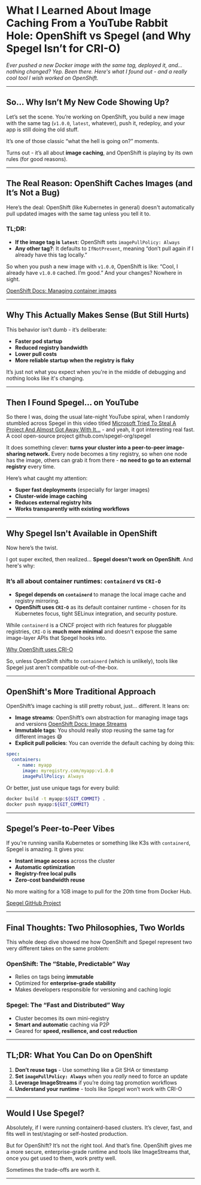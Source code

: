 # What I Learned About Image Caching From a YouTube Rabbit Hole: OpenShift vs Spegel (and Why Spegel Isn’t for CRI-O)

*Ever pushed a new Docker image with the same tag, deployed it, and… nothing changed? Yep. Been there. Here's what I found out - and a really cool tool I wish worked on OpenShift.*

---

## So... Why Isn’t My New Code Showing Up?

Let’s set the scene. You’re working on OpenShift, you build a new image with the same tag (`v1.0.0`, `latest`, whatever), push it, redeploy, and your app is still doing the old stuff.

It’s one of those classic “what the hell is going on?” moments.

Turns out - it’s all about **image caching**, and OpenShift is playing by its own rules (for good reasons).

---

## The Real Reason: OpenShift Caches Images (and It’s Not a Bug)

Here’s the deal: OpenShift (like Kubernetes in general) doesn't automatically pull updated images with the same tag unless you tell it to.

### TL;DR:

* **If the image tag is `latest`**: OpenShift sets `imagePullPolicy: Always`
* **Any other tag?**: It defaults to `IfNotPresent`, meaning “don’t pull again if I already have this tag locally.”

So when you push a new image with `v1.0.0`, OpenShift is like: “Cool, I already have `v1.0.0` cached. I’m good.” And your changes? Nowhere in sight.

[OpenShift Docs: Managing container images](https://docs.redhat.com/en/documentation/openshift_container_platform/4.8/html/images/managing-images#image-pull-policy)

---

## Why This Actually Makes Sense (But Still Hurts)

This behavior isn’t dumb - it’s deliberate:

* **Faster pod startup**
* **Reduced registry bandwidth**
* **Lower pull costs**
* **More reliable startup when the registry is flaky**

It’s just not what you expect when you're in the middle of debugging and nothing looks like it's changing.

---

## Then I Found Spegel… on YouTube

So there I was, doing the usual late-night YouTube spiral, when I randomly stumbled across Spegel in this video titled [Microsoft Tried To Steal A Project And Almost Got Away With It...](https://youtu.be/TsejK1D4y5k?feature=shared) - and yeah, it got interesting real fast. A cool open-source project github.com/spegel-org/spegel

It does something clever: **turns your cluster into a peer-to-peer image-sharing network.** Every node becomes a tiny registry, so when one node has the image, others can grab it from there - **no need to go to an external registry** every time.

Here’s what caught my attention:

* **Super fast deployments** (especially for larger images)
* **Cluster-wide image caching**
* **Reduces external registry hits**
* **Works transparently with existing workflows**

---

## Why Spegel Isn't Available in OpenShift

Now here’s the twist.

I got super excited, then realized... **Spegel doesn't work on OpenShift**. And here's why:

### It’s all about container runtimes: `containerd` vs `CRI-O`

* **Spegel depends on `containerd`** to manage the local image cache and registry mirroring.
* **OpenShift uses `CRI-O`** as its default container runtime - chosen for its Kubernetes focus, tight SELinux integration, and security posture.

While `containerd` is a CNCF project with rich features for pluggable registries, `CRI-O` is **much more minimal** and doesn't expose the same image-layer APIs that Spegel hooks into.

[Why OpenShift uses CRI-O](https://docs.openshift.com/container-platform/latest/architecture/architecture-rhcos.html#rhcos-about-virt-extensions_architecture-rhcos)

So, unless OpenShift shifts to `containerd` (which is unlikely), tools like Spegel just aren't compatible out-of-the-box.

---

## OpenShift's More Traditional Approach

OpenShift’s image caching is still pretty robust, just… different. It leans on:

* **Image streams**: OpenShift’s own abstraction for managing image tags and versions
  [OpenShift Docs: Image Streams](https://docs.redhat.com/en/documentation/openshift_container_platform/4.18/html/images/managing-image-streams)
* **Immutable tags**: You should really stop reusing the same tag for different images 😅
* **Explicit pull policies**: You can override the default caching by doing this:

```yaml
spec:
  containers:
    - name: myapp
      image: myregistry.com/myapp:v1.0.0
      imagePullPolicy: Always
```

Or better, just use unique tags for every build:

```bash
docker build -t myapp:${GIT_COMMIT} .
docker push myapp:${GIT_COMMIT}
```

---

## Spegel’s Peer-to-Peer Vibes

If you're running vanilla Kubernetes or something like K3s with `containerd`, Spegel is amazing. It gives you:

* **Instant image access** across the cluster
* **Automatic optimization**
* **Registry-free local pulls**
* **Zero-cost bandwidth reuse**

No more waiting for a 1GB image to pull for the 20th time from Docker Hub.

[Spegel GitHub Project](https://github.com/spegel-org/spegel)

---

## Final Thoughts: Two Philosophies, Two Worlds

This whole deep dive showed me how OpenShift and Spegel represent two very different takes on the same problem:

### OpenShift: The “Stable, Predictable” Way

* Relies on tags being **immutable**
* Optimized for **enterprise-grade stability**
* Makes developers responsible for versioning and caching logic

### Spegel: The “Fast and Distributed” Way

* Cluster becomes its own mini-registry
* **Smart and automatic** caching via P2P
* Geared for **speed, resilience, and cost reduction**

---

## TL;DR: What You Can Do on OpenShift

1. **Don’t reuse tags** - Use something like a Git SHA or timestamp
2. **Set `imagePullPolicy: Always`** when you *really* need to force an update
3. **Leverage ImageStreams** if you’re doing tag promotion workflows
4. **Understand your runtime**  -  tools like Spegel won’t work with CRI-O

---

## Would I Use Spegel?

Absolutely, if I were running containerd-based clusters. It’s clever, fast, and fits well in test/staging or self-hosted production.

But for OpenShift? It’s not the right tool. And that’s fine. OpenShift gives me a more secure, enterprise-grade runtime and tools like ImageStreams that, once you get used to them, work pretty well.

Sometimes the trade-offs are worth it.

---
